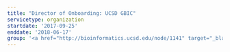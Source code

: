 ```yaml
---
title: "Director of Onboarding: UCSD GBIC"
servicetype: organization
startdate: '2017-09-25'
enddate: '2018-06-17'
group: '<a href="http://bioinformatics.ucsd.edu/node/1141" target="_blank">Graduate Bioinformatics Council (GBIC)</a>, UC San Diego'
---
```

